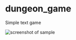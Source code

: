 # dungeon_game

Simple text game

![screenshot of sample](https://github.com/Zifirut/dungeon_game/blob/master/video.gif)
